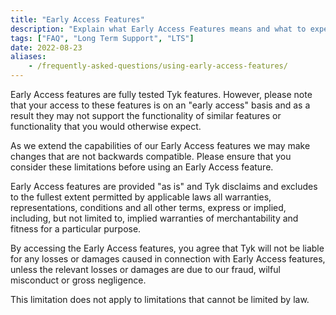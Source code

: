 ```yaml
---
title: "Early Access Features"
description: "Explain what Early Access Features means and what to expect"
tags: ["FAQ", "Long Term Support", "LTS"]
date: 2022-08-23
aliases:
    - /frequently-asked-questions/using-early-access-features/
---
```


Early Access features are fully tested Tyk features. However, please note that your access to these features is on an "early access" basis and as a result they may not support the functionality of similar features or functionality that you would otherwise expect. 

As we extend the capabilities of our Early Access features we may make changes that are not backwards compatible. Please ensure that you consider these limitations before using an Early Access feature. 

Early Access features are provided "as is" and Tyk disclaims and excludes to the fullest extent permitted by applicable laws all warranties, representations, conditions and all other terms, express or implied, including, but not limited to, implied warranties of merchantability and fitness for a particular purpose. 

By accessing the Early Access features, you agree that Tyk will not be liable for any losses or damages caused in connection with Early Access features, unless the relevant losses or damages are due to our fraud, wilful misconduct or gross negligence. 

This limitation does not apply to limitations that cannot be limited by law.